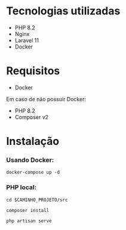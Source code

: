 # Tecnologias utilizadas
- PHP 8.2
- Nginx
- Laravel 11
- Docker

# Requisitos
- Docker

Em caso de não possuir Docker:
- PHP 8.2
- Composer v2

# Instalação

### Usando Docker:
``docker-compose up -d``

### PHP local:
``cd $CAMINHO_PROJETO/src``

``composer install``

``php artisan serve``
